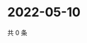 # 2022-05-10

共 0 条

<!-- BEGIN WEIBO -->
<!-- 最后更新时间 Tue May 10 2022 00:25:41 GMT+0800 (China Standard Time) -->

<!-- END WEIBO -->
